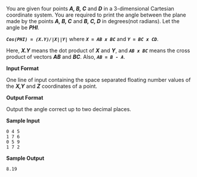 You are given four points ***A, B, C*** and ***D*** in a 3-dimensional Cartesian coordinate system. You are required to print the angle between the plane made by the points ***A, B, C*** and ***B, C, D*** in degrees(not radians). Let the angle be ***PHI***.

***`Cos(PHI) = (X.Y)/|X||Y|`*** where ***`X = AB x BC`*** and ***`Y = BC x CD`***.

Here, ***X.Y*** means the dot product of ***X*** and ***Y***, and ***`AB x BC`*** means the cross product of vectors ***AB*** and ***BC***. Also, ***`AB = B - A`***.

**Input Format**

One line of input containing the space separated floating number values of the ***X,Y*** and ***Z*** coordinates of a point.

**Output Format**

Output the angle correct up to two decimal places.

**Sample Input**
```
0 4 5
1 7 6
0 5 9
1 7 2
```
**Sample Output**
```
8.19
```